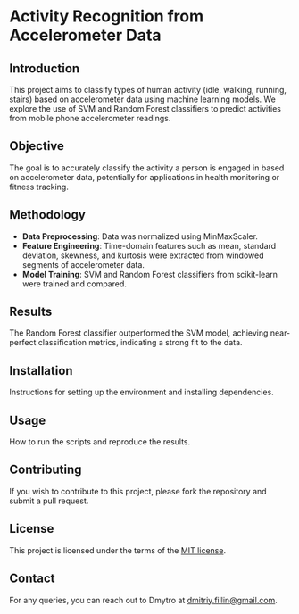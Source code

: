 # Activity Recognition from Accelerometer Data

## Introduction
This project aims to classify types of human activity (idle, walking, running, stairs) based on accelerometer data using machine learning models. We explore the use of SVM and Random Forest classifiers to predict activities from mobile phone accelerometer readings.

## Objective
The goal is to accurately classify the activity a person is engaged in based on accelerometer data, potentially for applications in health monitoring or fitness tracking.

## Methodology
- **Data Preprocessing**: Data was normalized using MinMaxScaler.
- **Feature Engineering**: Time-domain features such as mean, standard deviation, skewness, and kurtosis were extracted from windowed segments of accelerometer data.
- **Model Training**: SVM and Random Forest classifiers from scikit-learn were trained and compared.

## Results
The Random Forest classifier outperformed the SVM model, achieving near-perfect classification metrics, indicating a strong fit to the data.

## Installation
Instructions for setting up the environment and installing dependencies.

## Usage
How to run the scripts and reproduce the results.

## Contributing
If you wish to contribute to this project, please fork the repository and submit a pull request.

## License
This project is licensed under the terms of the [MIT license](LICENSE.md).

## Contact
For any queries, you can reach out to Dmytro at dmitriy.fillin@gmail.com.

